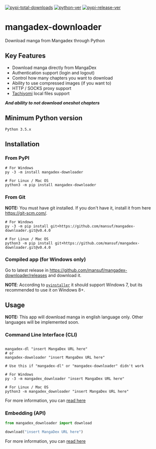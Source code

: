 [![pypi-total-downloads](https://img.shields.io/pypi/dm/mangadex-downloader?label=DOWNLOADS&style=for-the-badge)](https://pypi.org/project/mangadex-downloader)
[![python-ver](https://img.shields.io/pypi/pyversions/mangadex-downloader?style=for-the-badge)](https://pypi.org/project/mangadex-downloader)
[![pypi-release-ver](https://img.shields.io/pypi/v/mangadex-downloader?style=for-the-badge)](https://pypi.org/project/mangadex-downloader)


# mangadex-downloader

Download manga from Mangadex through Python

## Key Features

- Download manga directly from MangaDex 
- Authentication support (login and logout)
- Control how many chapters you want to download
- Ability to use compressed images (if you want to)
- HTTP / SOCKS proxy support
- [Tachiyomi](https://github.com/tachiyomiorg/tachiyomi) local files support

***And ability to not download oneshot chapters***

## Minimum Python version
```
Python 3.5.x
```

## Installation

### From PyPI

```shell
# For Windows
py -3 -m install mangadex-downloader

# For Linux / Mac OS
python3 -m pip install mangadex-downloader
```

### From Git 

**NOTE:** You must have git installed. If you don't have it, install it from here https://git-scm.com/.

```shell
# For Windows
py -3 -m pip install git+https://github.com/mansuf/mangadex-downloader.git@v0.4.0

# For Linux / Mac OS
python3 -m pip install git+https://github.com/mansuf/mangadex-downloader.git@v0.4.0
```

### Compiled app (for Windows only)

Go to latest release in https://github.com/mansuf/mangadex-downloader/releases and download it.

**NOTE**: According to [`pyinstaller`](https://github.com/pyinstaller/pyinstaller) it should support Windows 7,
but its recommended to use it on Windows 8+.

## Usage

**NOTE:** This app will download manga in english language only. Other languages will be implemented soon.

### Command Line Interface (CLI)

```shell

mangadex-dl "insert MangaDex URL here" 
# or
mangadex-downloader "insert MangaDex URL here" 

# Use this if "mangadex-dl" or "mangadex-downloader" didn't work

# For Windows
py -3 -m mangadex_downloader "insert MangaDex URL here" 

# For Linux / Mac OS
python3 -m mangadex_downloader "insert MangaDex URL here" 
```

For more information, you can [read here](https://mangadex-downloader.readthedocs.io/en/latest/usage_cli.html)

### Embedding (API)

```python
from mangadex_downloader import download

download("insert MangaDex URL here")
```

For more information, you can [read here](https://mangadex-downloader.readthedocs.io/en/latest/usage_api.html)